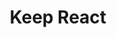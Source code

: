 ---
title: 'Keep React'
description: 'Design Excellence with Our React Component Library'
link: 'https://react.keepdesign.io/'
imageURL: 'https://res.cloudinary.com/dc6mrv5cb/image/upload/v1718792803/personal-resources/ui-stuff/react.keepdesign.io__1_zlrsau_gyapzn.webp'
---
